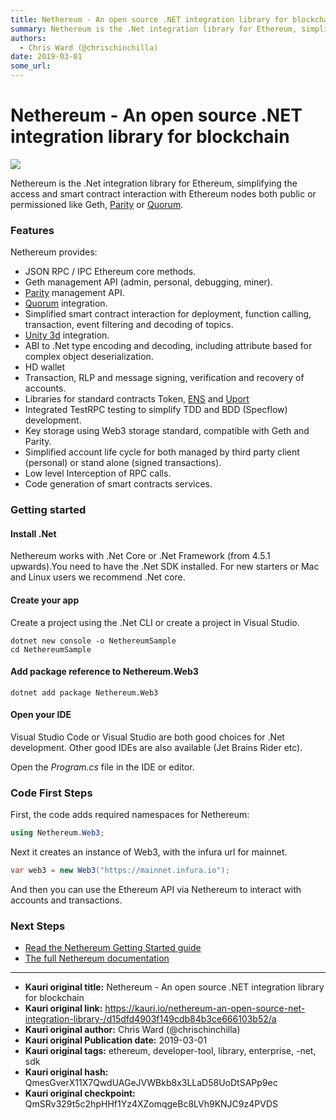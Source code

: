 ```yaml
---
title: Nethereum - An open source .NET integration library for blockchain
summary: Nethereum is the .Net integration library for Ethereum, simplifying the access and smart contract interaction with Ethereum nodes both public or permissioned like Geth, Parity or Quorum. Features Nethereum provides- JSON RPC / IPC Ethereum core methods. Geth management API (admin, personal, debugging, miner). Parity management API. Quorum integration. Simplified smart contract interaction for deployment, function calling, transaction, event filtering and decoding of topics. Unity 3d integration.
authors:
  - Chris Ward (@chrischinchilla)
date: 2019-03-01
some_url: 
---
```


# Nethereum - An open source .NET integration library for blockchain

![](https://ipfs.infura.io/ipfs/QmYcHxEctVpBA1jv46b2GjDw3YSKXK3c1Sqi37xrDBThCp)


Nethereum is the .Net integration library for Ethereum, simplifying the
access and smart contract interaction with Ethereum nodes both public or
permissioned like Geth, [Parity](https://www.parity.io/)
or [Quorum](https://www.jpmorgan.com/global/Quorum).

### Features

Nethereum provides:

- JSON RPC / IPC Ethereum core methods.
- Geth management API (admin, personal, debugging, miner).
- [Parity](https://www.parity.io/) management API.
- [Quorum](https://www.jpmorgan.com/global/Quorum) integration.
- Simplified smart contract interaction for deployment, function calling, transaction, event filtering and decoding of topics.
- [Unity 3d](https://unity3d.com/) integration.
- ABI to .Net type encoding and decoding, including attribute based for complex object deserialization.
- HD wallet
- Transaction, RLP and message signing, verification and recovery of accounts.
- Libraries for standard contracts Token, [ENS](https://ens.domains/) and [Uport](#)
- Integrated TestRPC testing to simplify TDD and BDD (Specflow) development.
- Key storage using Web3 storage standard, compatible with Geth and Parity.
- Simplified account life cycle for both managed by third party client (personal) or stand alone (signed transactions).
- Low level Interception of RPC calls.
- Code generation of smart contracts services.

### Getting started

#### Install .Net

Nethereum works with .Net Core or .Net Framework (from 4.5.1 upwards).You need to have the .Net SDK installed. For new starters or Mac and Linux users we
recommend .Net core.

#### Create your app

Create a project using the .Net CLI or create a project in Visual Studio.

```shell
dotnet new console -o NethereumSample
cd NethereumSample
```

#### Add package reference to Nethereum.Web3

```shell
dotnet add package Nethereum.Web3
```

#### Open your IDE

Visual Studio Code or Visual Studio are both good choices for .Net
development. Other good IDEs are also available (Jet Brains Rider
etc).

Open the _Program.cs_ file in the IDE or editor.

### Code First Steps

First, the code adds required namespaces for Nethereum:

```csharp
using Nethereum.Web3;
```

Next it creates an instance of Web3, with the infura url for
mainnet.

```csharp
var web3 = new Web3("https://mainnet.infura.io");
```

And then you can use the Ethereum API via Nethereum to interact with accounts and transactions.

### Next Steps

- [Read the Nethereum Getting Started guide](https://nethereum.readthedocs.io/en/latest/getting-started/)
- [The full Nethereum documentation](https://nethereum.readthedocs.io/en/latest/)



---

- **Kauri original title:** Nethereum - An open source .NET integration library for blockchain
- **Kauri original link:** https://kauri.io/nethereum-an-open-source-net-integration-library-/d15dfd4903f149cdb84b3ce666103b52/a
- **Kauri original author:** Chris Ward (@chrischinchilla)
- **Kauri original Publication date:** 2019-03-01
- **Kauri original tags:** ethereum, developer-tool, library, enterprise, -net, sdk
- **Kauri original hash:** QmesGverX11X7QwdUAGeJVWBkb8x3LLaD58UoDtSAPp9ec
- **Kauri original checkpoint:** QmSRv329t5c2hpHHf1Yz4XZomqgeBc8LVh9KNJC9z4PVDS



